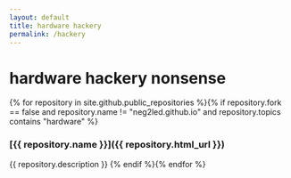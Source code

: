```yaml
---
layout: default
title: hardware hackery
permalink: /hackery
---
```


# hardware hackery nonsense

{% for repository in site.github.public_repositories %}{% if repository.fork == false and repository.name != "neg2led.github.io" and repository.topics contains "hardware" %}
### [{{ repository.name }}]({{ repository.html_url }})  
{{ repository.description }}
{% endif %}{% endfor %}
